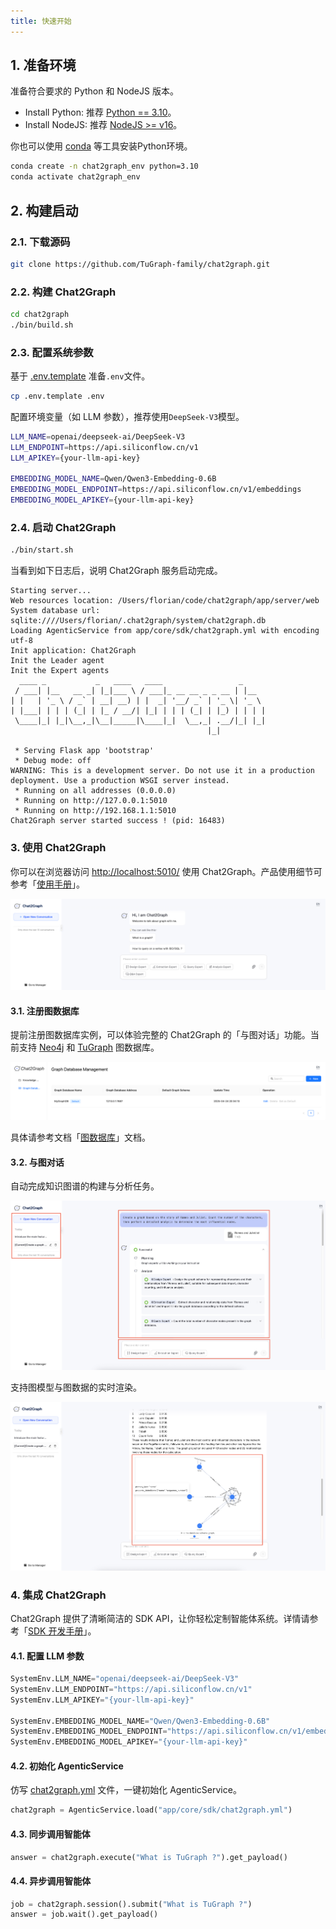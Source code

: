 ```yaml
---
title: 快速开始
---
```


## 1. 准备环境

准备符合要求的 Python 和 NodeJS 版本。

* Install Python: 推荐 [Python == 3.10](https://www.python.org/downloads)。
* Install NodeJS: 推荐 [NodeJS >= v16](https://nodejs.org/en/download)。

你也可以使用 [conda](https://docs.conda.io/projects/conda/en/latest/user-guide/install/index.html) 等工具安装Python环境。

```bash
conda create -n chat2graph_env python=3.10
conda activate chat2graph_env
```

## 2. 构建启动

### 2.1. 下载源码

```bash
git clone https://github.com/TuGraph-family/chat2graph.git
```

### 2.2. 构建 Chat2Graph

```bash
cd chat2graph
./bin/build.sh
```

### 2.3. 配置系统参数

基于 [.env.template](https://github.com/TuGraph-family/chat2graph/blob/master/.env.template) 准备`.env`文件。

```bash
cp .env.template .env
```

配置环境变量（如 LLM 参数），推荐使用`DeepSeek-V3`模型。

```bash
LLM_NAME=openai/deepseek-ai/DeepSeek-V3
LLM_ENDPOINT=https://api.siliconflow.cn/v1
LLM_APIKEY={your-llm-api-key}

EMBEDDING_MODEL_NAME=Qwen/Qwen3-Embedding-0.6B
EMBEDDING_MODEL_ENDPOINT=https://api.siliconflow.cn/v1/embeddings
EMBEDDING_MODEL_APIKEY={your-llm-api-key}
```

### 2.4. 启动 Chat2Graph

```bash
./bin/start.sh
```

当看到如下日志后，说明 Chat2Graph 服务启动完成。

```text
Starting server...
Web resources location: /Users/florian/code/chat2graph/app/server/web
System database url: sqlite:////Users/florian/.chat2graph/system/chat2graph.db
Loading AgenticService from app/core/sdk/chat2graph.yml with encoding utf-8
Init application: Chat2Graph
Init the Leader agent
Init the Expert agents
  ____ _           _   ____   ____                 _     
 / ___| |__   __ _| |_|___ \ / ___|_ __ __ _ _ __ | |__  
| |   | '_ \ / _` | __| __) | |  _| '__/ _` | '_ \| '_ \ 
| |___| | | | (_| | |_ / __/| |_| | | | (_| | |_) | | | |
 \____|_| |_|\__,_|\__|_____|\____|_|  \__,_| .__/|_| |_|
                                            |_|          

 * Serving Flask app 'bootstrap'
 * Debug mode: off
WARNING: This is a development server. Do not use it in a production deployment. Use a production WSGI server instead.
 * Running on all addresses (0.0.0.0)
 * Running on http://127.0.0.1:5010
 * Running on http://192.168.1.1:5010
Chat2Graph server started success ! (pid: 16483)
```

### 3. 使用 Chat2Graph

你可以在浏览器访问 [http://localhost:5010/](http://localhost:5010/) 使用 Chat2Graph。产品使用细节可参考「[使用手册](cookbook/overview.md)」。

![](../asset/image/chat.png)

#### 3.1. 注册图数据库
提前注册图数据库实例，可以体验完整的 Chat2Graph 的「与图对话」功能。当前支持 [Neo4j](https://neo4j.com/) 和 [TuGraph](https://tugraph.tech/) 图数据库。

![](../asset/image/gdb-mng.png)

具体请参考文档「[图数据库](cookbook/graphdb.md)」文档。

#### 3.2. 与图对话

自动完成知识图谱的构建与分析任务。

![](../asset/image/chat-planning.png)

支持图模型与图数据的实时渲染。

![](../asset/image/chat-graph.png)

### 4. 集成 Chat2Graph

Chat2Graph 提供了清晰简洁的 SDK API，让你轻松定制智能体系统。详情请参考「[SDK 开发手册](development/sdk-reference.md)」。

#### 4.1. 配置 LLM 参数

```python
SystemEnv.LLM_NAME="openai/deepseek-ai/DeepSeek-V3"
SystemEnv.LLM_ENDPOINT="https://api.siliconflow.cn/v1"
SystemEnv.LLM_APIKEY="{your-llm-api-key}"

SystemEnv.EMBEDDING_MODEL_NAME="Qwen/Qwen3-Embedding-0.6B"
SystemEnv.EMBEDDING_MODEL_ENDPOINT="https://api.siliconflow.cn/v1/embeddings"
SystemEnv.EMBEDDING_MODEL_APIKEY="{your-llm-api-key}"
```

#### 4.2. 初始化 AgenticService

仿写 [chat2graph.yml](https://github.com/TuGraph-family/chat2graph/blob/master/app/core/sdk/chat2graph.yml) 文件，一键初始化 AgenticService。

```python
chat2graph = AgenticService.load("app/core/sdk/chat2graph.yml")
```

#### 4.3. 同步调用智能体

```python
answer = chat2graph.execute("What is TuGraph ?").get_payload()
```

#### 4.4. 异步调用智能体

```python
job = chat2graph.session().submit("What is TuGraph ?")
answer = job.wait().get_payload()
```